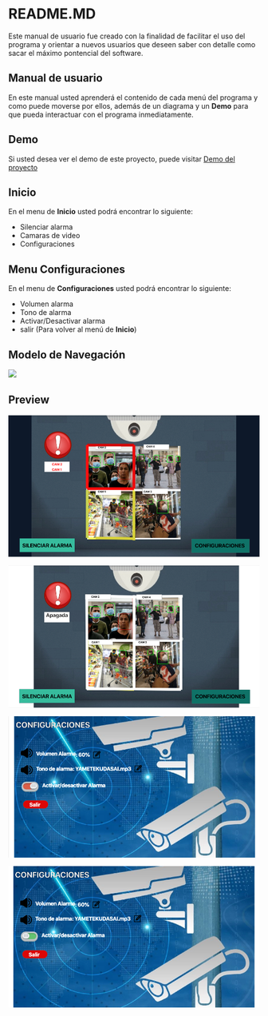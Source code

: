 # README.MD
Este manual de usuario fue creado con la finalidad de facilitar el uso del programa y orientar a nuevos usuarios que deseen saber con detalle como sacar el máximo pontencial del software.

## Manual de usuario
En este manual usted aprenderá el contenido de cada menú del programa y como puede moverse por ellos, además de un diagrama y un **Demo** para que pueda interactuar con el programa inmediatamente.

## Demo
Si usted desea ver el demo de este proyecto, puede visitar [Demo del proyecto](https://matiConcha.co/mafe-entera-capitana-se-lanza-un-freestyle-de-aquellos-md/)

## Inicio
En el menu de **Inicio** usted podrá encontrar lo siguiente:
* Silenciar alarma
* Camaras de video
* Configuraciones 

## Menu Configuraciones
En el menu de **Configuraciones** usted podrá encontrar lo siguiente:
* Volumen alarma
* Tono de alarma
* Activar/Desactivar alarma
* salir (Para volver al menú de **Inicio**)


## Modelo de Navegación

![](./ModeloDeNavegación.png)

## Preview

![](./1.png)

![](./2.png)

![](./3.png)

![](./4.png)
